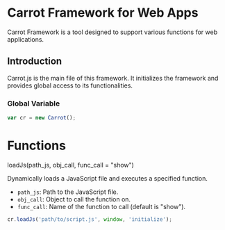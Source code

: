 # Carrot Framework for Web Apps

Carrot Framework is a tool designed to support various functions for web applications.

## Introduction

Carrot.js is the main file of this framework. It initializes the framework and provides global access to its functionalities.

### Global Variable
```javascript
var cr = new Carrot();
```

# Functions

loadJs(path_js, obj_call, func_call = "show")

Dynamically loads a JavaScript file and executes a specified function.
- `path_js`: Path to the JavaScript file.
- `obj_call`: Object to call the function on.
- `func_call`: Name of the function to call (default is "show").

```javascript
cr.loadJs('path/to/script.js', window, 'initialize');
```